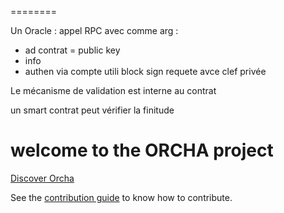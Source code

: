 ========

Un Oracle :
appel RPC avec comme arg : 
- ad contrat = public key
- info
- authen via compte utili block  sign requete avce clef privée


Le mécanisme de validation est interne au contrat

un smart contrat peut vérifier la finitude 


welcome to the ORCHA project
========

<a href="http://orchalang.com">Discover Orcha</a> 

See the <a href="https://gitlab.com/BenOrcha/orcha/blob/master/CONTRIBUTING.md">contribution guide</a> to know how to contribute.
